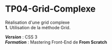 # TP04-Grid-Complexe

Réalisation d'une grid complexe<br>
**1.** Utilisation de la méthode Grid.<br>

***Version*** : CSS 3<br>
***Formation*** : Mastering Front-End de **From Scratch**